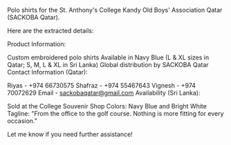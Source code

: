 Polo shirts for the St. Anthony's College Kandy 
Old Boys' Association Qatar (SACKOBA Qatar). 

Here are the extracted details:

Product Information:

Custom embroidered polo shirts
Available in Navy Blue (L & XL sizes in Qatar; S, M, L & XL in Sri Lanka)
Global distribution by SACKOBA Qatar
Contact Information (Qatar):

Riyas - +974 66730575
Shafraz - +974 55467643
Vignesh - +974 70072629
Email - sackobaqatar@gmail.com
Availability (Sri Lanka):

Sold at the College Souvenir Shop
Colors: Navy Blue and Bright White
Tagline: "From the office to the golf course. Nothing is more fitting for every occasion."

Let me know if you need further assistance!